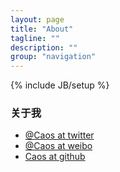 ```yaml
---
layout: page
title: "About"
tagline: ""
description: ""
group: "navigation"
---
```

{% include JB/setup %}

### 关于我



* [@Caos at twitter][twitter]
* [@Caos at weibo][weibo]
* [Caos at github][github]

[twitter]: https://twitter.com/317908835

[weibo]: http://weibo.com/ImCaos

[github]: http://github.com/ImCaos

